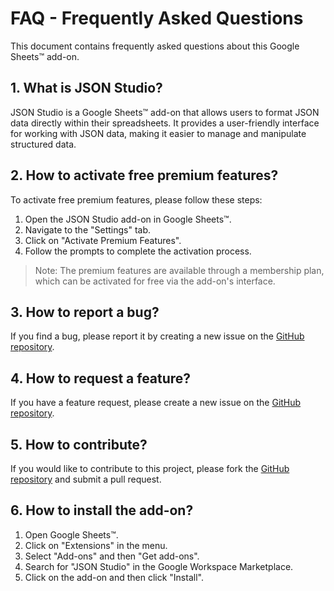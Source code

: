 # FAQ - Frequently Asked Questions

This document contains frequently asked questions about this Google Sheets™ add-on.

## 1. What is JSON Studio?

JSON Studio is a Google Sheets™ add-on that allows users to format JSON data directly within their spreadsheets. It provides a user-friendly interface for working with JSON data, making it easier to manage and manipulate structured data.

## 2. How to activate free premium features?

To activate free premium features, please follow these steps:

1. Open the JSON Studio add-on in Google Sheets™.
2. Navigate to the "Settings" tab.
3. Click on "Activate Premium Features".
4. Follow the prompts to complete the activation process.

> Note: The premium features are available through a membership plan, which can be activated for free via the add-on's interface.

## 3. How to report a bug?

If you find a bug, please report it by creating a new issue on the [GitHub repository](https://github.com/ilanlal/ss-json-editor/issues).

## 4. How to request a feature?

If you have a feature request, please create a new issue on the [GitHub repository](https://www.github.com/ilanlal/ss-json-editor/issues).

## 5. How to contribute?

If you would like to contribute to this project, please fork the [GitHub repository](https://www.github.com/ilanlal/ss-json-editor) and submit a pull request.

## 6. How to install the add-on?

1. Open Google Sheets™.
2. Click on "Extensions" in the menu.
3. Select "Add-ons" and then "Get add-ons".
4. Search for "JSON Studio" in the Google Workspace Marketplace.
5. Click on the add-on and then click "Install".
